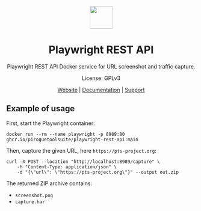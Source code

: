 <div align="center">
<img width="60px" src="https://pts-project.org/android-chrome-512x512.png">
<h1>Playwright REST API</h1>
<p>
Playwright REST API Docker service for URL screenshot and traffic capture.
</p>
<p>
License: GPLv3
</p>
<p>
<a href="https://pts-project.org">Website</a> | 
<a href="https://pts-project.org/docs/colander/overview/">Documentation</a> | 
<a href="https://discord.gg/qGX73GYNdp">Support</a>
</p>
</div>

## Example of usage
First, start the Playwright container:
```
docker run --rm --name playwright -p 8989:80 ghcr.io/piroguetoolsuite/playwright-rest-api:main
```

Then, capture the given URL, here `https://pts-project.org`:
```
curl -X POST --location "http://localhost:8989/capture" \
    -H "Content-Type: application/json" \
    -d "{\"url\": \"https://pts-project.org\"}" --output out.zip
```

The returned ZIP archive contains:
* `screenshot.png`
* `capture.har`